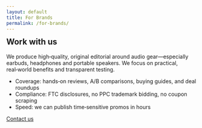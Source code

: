 ```yaml
---
layout: default
title: For Brands
permalink: /for-brands/
---
```

<section class="section">
  <h1 style="margin-top:0">Work with us</h1>
  <p>We produce high‑quality, original editorial around audio gear—especially earbuds, headphones and portable speakers. We focus on practical, real‑world benefits and transparent testing.</p>
  <ul>
    <li>Coverage: hands‑on reviews, A/B comparisons, buying guides, and deal roundups</li>
    <li>Compliance: FTC disclosures, no PPC trademark bidding, no coupon scraping</li>
    <li>Speed: we can publish time‑sensitive promos in hours</li>
  </ul>
  <p><a class="cta-btn" href="/contact/">Contact us</a></p>
</section>
